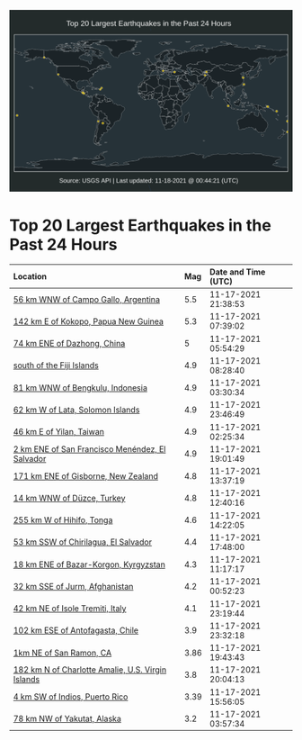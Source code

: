 ![Map](./map.png)

# Top 20 Largest Earthquakes in the Past 24 Hours

| Location | Mag | Date and Time (UTC) |
|:---|:---|:---|
| [56 km WNW of Campo Gallo, Argentina](https://earthquake.usgs.gov/earthquakes/eventpage/us7000fuxl) | 5.5 | 11-17-2021 21:38:53 |
| [142 km E of Kokopo, Papua New Guinea](https://earthquake.usgs.gov/earthquakes/eventpage/us7000fusj) | 5.3 | 11-17-2021 07:39:02 |
| [74 km ENE of Dazhong, China](https://earthquake.usgs.gov/earthquakes/eventpage/us7000furn) | 5 | 11-17-2021 05:54:29 |
| [south of the Fiji Islands](https://earthquake.usgs.gov/earthquakes/eventpage/us7000fust) | 4.9 | 11-17-2021 08:28:40 |
| [81 km WNW of Bengkulu, Indonesia](https://earthquake.usgs.gov/earthquakes/eventpage/us7000fuqy) | 4.9 | 11-17-2021 03:30:34 |
| [62 km W of Lata, Solomon Islands](https://earthquake.usgs.gov/earthquakes/eventpage/us7000fuyl) | 4.9 | 11-17-2021 23:46:49 |
| [46 km E of Yilan, Taiwan](https://earthquake.usgs.gov/earthquakes/eventpage/us7000fuqh) | 4.9 | 11-17-2021 02:25:34 |
| [2 km ENE of San Francisco Menéndez, El Salvador](https://earthquake.usgs.gov/earthquakes/eventpage/usd000gfpp) | 4.9 | 11-17-2021 19:01:49 |
| [171 km ENE of Gisborne, New Zealand](https://earthquake.usgs.gov/earthquakes/eventpage/us7000fuu6) | 4.8 | 11-17-2021 13:37:19 |
| [14 km WNW of Düzce, Turkey](https://earthquake.usgs.gov/earthquakes/eventpage/us7000futw) | 4.8 | 11-17-2021 12:40:16 |
| [255 km W of Hihifo, Tonga](https://earthquake.usgs.gov/earthquakes/eventpage/us7000fuuf) | 4.6 | 11-17-2021 14:22:05 |
| [53 km SSW of Chirilagua, El Salvador](https://earthquake.usgs.gov/earthquakes/eventpage/us7000fuvy) | 4.4 | 11-17-2021 17:48:00 |
| [18 km ENE of Bazar-Korgon, Kyrgyzstan](https://earthquake.usgs.gov/earthquakes/eventpage/us7000futk) | 4.3 | 11-17-2021 11:17:17 |
| [32 km SSE of Jurm, Afghanistan](https://earthquake.usgs.gov/earthquakes/eventpage/us7000fups) | 4.2 | 11-17-2021 00:52:23 |
| [42 km NE of Isole Tremiti, Italy](https://earthquake.usgs.gov/earthquakes/eventpage/us7000fuyf) | 4.1 | 11-17-2021 23:19:44 |
| [102 km ESE of Antofagasta, Chile](https://earthquake.usgs.gov/earthquakes/eventpage/us7000fuyh) | 3.9 | 11-17-2021 23:32:18 |
| [1km NE of San Ramon, CA](https://earthquake.usgs.gov/earthquakes/eventpage/nc73654060) | 3.86 | 11-17-2021 19:43:43 |
| [182 km N of Charlotte Amalie, U.S. Virgin Islands](https://earthquake.usgs.gov/earthquakes/eventpage/pr2021321005) | 3.8 | 11-17-2021 20:04:13 |
| [4 km SW of Indios, Puerto Rico](https://earthquake.usgs.gov/earthquakes/eventpage/pr2021321004) | 3.39 | 11-17-2021 15:56:05 |
| [78 km NW of Yakutat, Alaska](https://earthquake.usgs.gov/earthquakes/eventpage/ak021eqxmzwc) | 3.2 | 11-17-2021 03:57:34 |
